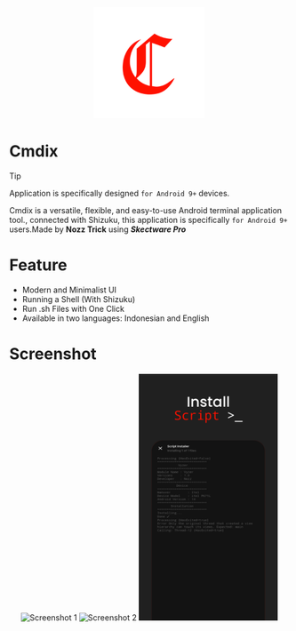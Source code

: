 <div align="center">
  <img src="src/images/cmdix_icon.png" alt="Cmdix Icon App" width="200"/>
</div>

# Cmdix
> [!TIP]
> Application is specifically designed `for Android 9+` devices. 

Cmdix is a versatile, flexible, and easy-to-use Android terminal application tool., connected with Shizuku, this application is specifically `for Android 9+` users.Made by **Nozz Trick** using **_Skectware Pro_**

# Feature
- Modern and Minimalist UI
- Running a Shell (With Shizuku)
- Run .sh Files with One Click
- Available in two languages: Indonesian and English 
  
# Screenshot
<p align="center">
  <img src="scr/images/screen1.png" alt="Screenshot 1" width="250"/>
  <img src="src/images/screent2.png" alt="Screenshot 2" width="250"/>
  <img src="src/images/screen3.png" alt="Screenshot 3" width="250"/>
</p>
